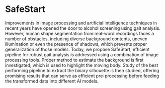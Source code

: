 # SafeStart

Improvements in image processing and artificial intelligence techniques in recent years have opened the door to alcohol screening using gait analysis. However, human shape segmentation from real-word recordings faces a number of obstacles, including diverse background contents, uneven illumination or even the presence of shadows, which prevents proper generalization of those models. Today, we propose SafeStart, efficient pipeline for robust gait analysis is addressed using a combination of image processing tools. Proper method to estimate the background is first investigated, which is used to highlight the moving body. Study of the best performing pipeline to extract the binary silhouette is then studied, offering promising results that can serve as efficient pre-processing before feeding the transformed data into different AI models.
